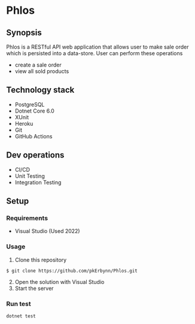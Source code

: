 # Phlos 
## Synopsis
Phlos is a RESTful API web application that allows user to make sale order which is persisted into a data-store.
User can perform these operations
- create a sale order
- view all sold products

## Technology stack
- PostgreSQL
- Dotnet Core 6.0
- XUnit
- Heroku
- Git
- GitHub Actions

## Dev operations
- CI/CD
- Unit Testing
- Integration Testing

## Setup
### Requirements
- Visual Studio (Used 2022)

### Usage
1.  Clone this repository
```
$ git clone https://github.com/pkErbynn/Phlos.git
```
2. Open the solution with Visual Studio
3. Start the server

### Run test
```
dotnet test
```
